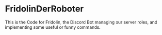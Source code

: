 # FridolinDerRoboter

This is the Code for Fridolin, the Discord Bot managing our server roles, and implementing some useful or funny commands.
